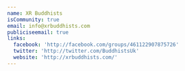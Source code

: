 ```yaml
---
name: XR Buddhists
isCommunity: true
email: info@xrbuddhists.com
publiciseemail: true
links:
  facebook: 'http://facebook.com/groups/461122907875726'
  twitter: 'http://twitter.com/BuddhistsUk'
  website: 'http://xrbuddhists.com/'
---
```


